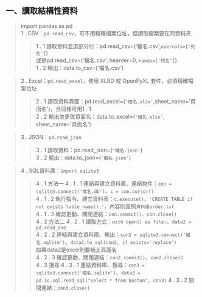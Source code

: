 ## 一、讀取結構性資料
> import pandas as pd<br>
> 1 . CSV：`pd.read_csv`，可不用精確檔案位址，但讀取檔案要在同資料夾<br>
>> 1 . 1 讀取資料並選部分行：pd.read_csv=('檔名.csv',`usercols=['列名']`)<br>
>> 或是pd.read_csv=('檔名.csv', hearder=0, `names=['列名']`)<br>
>> 1 . 2 輸出：data.to_csv=('檔名.csv')<br>

> 2 . Excel：`pd.read_excel`，使用 XLRD 或 OpenPyXL 套件，必須精確檔案位址<br>
>> 2 . 1 讀取資料頁面：pd.read_excel=(`'檔名.xlsx'`,sheet_name='頁面名')，且同樣可用1 . 1<br>
>> 2 . 2 輸出並更改頁面名：data.to_excel=(`'檔名.xlsx'`, sheet_name='頁面名')<br>

> 3 . JSON：`pd.read_json`<br>
>> 3 . 1 讀取資料：pd.read_json=(`'檔名.json'`)<br>
>> 3 . 2 輸出：data.to_json=(`'檔名.json'`)<br>

> 4 . SQL資料庫：`import sqlite3`
>> 4 . 1 方法一
>> 4 . 1 . 1 連結與建立資料庫、連結物件：`con = sqlite3.connect('檔名.db')`、`c = con.cursor()`<br>
>> 4 . 1 . 2 執行指令、建立資料表：`c.execute()`、`'CREATE TABLE if not exists table_name();'`，內容則查照`資料庫order.txt`<br>
>> 4 . 1 . 3 確認更動、關閉連結：`con.commit()`、`con.close()`<br>
>> 4 . 2 方法二
>> 4 . 2 . 1 讀取方式：`with open() as file:`、`data2 = pd.read_one`<br>
>> 4 . 2 . 2 連結與建立資料庫、輸出：`con2 = sqlite3.connect('檔名.sqlite')`、`data2.to_sql(con2, if_exists='replace')`<br>
>> 如果data2是excel則要補上頁面名<br>
>> 4 . 2 . 3 確認更動、關閉連結：`con2.commit()`、`con2.close()`<br>
>> 4 . 3 搜尋
>> 4 . 3 . 1 連結資料庫、搜尋：`con3 = sqlite3.connect('檔名.sqlite')`、`data3 = pd.io.sql.read_sql("select * from boston", con3)`
>> 4 . 3 . 2 關閉連結：`con3.close()`
